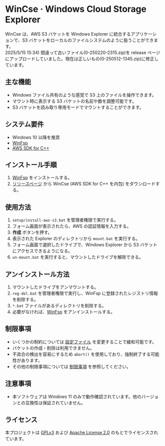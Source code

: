 # WinCse &middot; Windows Cloud Storage Explorer

WinCse は、AWS S3 バケットを Windows Explorer に統合するアプリケーションで、S3 バケットをローカルのファイルシステムのように扱うことができます。  
2025/5/15 15:34) 間違って古いファイル(0-250220-2315.zip)を release ページにアップロードしていました。現在は正しいもの(0-250512-1345.zip)に修正しています。

## 主な機能
- Windows ファイル共有のような感覚で S3 上のファイルを操作できます。
- マウント時に表示する S3 バケットの名前や数を調整可能です。
- S3 バケットを読み取り専用モードでマウントすることができます。

## システム要件
- Windows 10 以降を推奨
- [WinFsp](http://www.secfs.net/winfsp/)
- [AWS SDK for C++](https://github.com/aws/aws-sdk-cpp)

## インストール手順
1. [WinFsp](https://winfsp.dev/rel/) をインストールする。
2. [リリースページ](https://github.com/cbh34680/WinCse/releases) から WinCse (AWS SDK for C++ を内包) をダウンロードする。

## 使用方法
1. `setup/install-aws-s3.bat` を管理者権限で実行する。
2. フォーム画面が表示されたら、AWS の認証情報を入力する。
3. **作成** ボタンを押す。
4. 表示された Explorer のディレクトリから `mount.bat` を実行する。
5. フォーム画面で選択したドライブで、Windows Explorer から S3 バケットにアクセスできるようになる。
6. `un-mount.bat` を実行すると、マウントしたドライブを解除できる。

## アンインストール方法
1. マウントしたドライブをアンマウントする。
2. `reg-del.bat` を管理者権限で実行し、WinFsp に登録されたレジストリ情報を削除する。
3. `*.bat` ファイルがあるディレクトリを削除する。
4. 必要がなければ、[WinFsp](https://winfsp.dev/rel/) をアンインストールする。

## 制限事項
- いくつかの制約については [設定ファイル](./doc/conf-example.txt) を変更することで緩和可能です。
- バケットの作成・削除は利用できません。
- 不具合の検出を容易にするため `abort()` を使用しており、強制終了する可能性があります。
- その他の制限事項については [制限事項](./doc/limitations-ja.md) を参照してください。

## 注意事項
- 本ソフトウェアは Windows 11 のみで動作確認されています。他のバージョンとの互換性は保証されていません。

## ライセンス
本プロジェクトは [GPLv3](https://www.gnu.org/licenses/gpl-3.0.html) および [Apache License 2.0](https://www.apache.org/licenses/LICENSE-2.0) のもとでライセンスされています。
